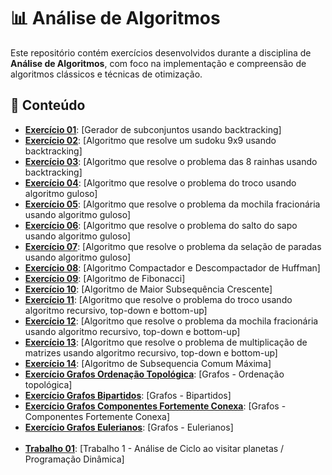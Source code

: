 # 📊 Análise de Algoritmos

Este repositório contém exercícios desenvolvidos durante a disciplina de **Análise de Algoritmos**, com foco na implementação e compreensão de algoritmos clássicos e técnicas de otimização.

## 🧠 Conteúdo

- [**Exercício 01**](./Ex-01/README.md): [Gerador de subconjuntos usando backtracking]
- [**Exercício 02**](./Ex-02/README.md): [Algoritmo que resolve um sudoku 9x9 usando backtracking]
- [**Exercício 03**](./Ex-03/README.md): [Algoritmo que resolve o problema das 8 rainhas usando backtracking]
- [**Exercício 04**](./Ex-04/README.md): [Algoritmo que resolve o problema do troco usando algoritmo guloso]
- [**Exercício 05**](./Ex-05/README.md): [Algoritmo que resolve o problema da mochila fracionária usando algoritmo guloso]
- [**Exercício 06**](./Ex-06/README.md): [Algoritmo que resolve o problema do salto do sapo usando algoritmo guloso]
- [**Exercício 07**](./Ex-07/README.md): [Algoritmo que resolve o problema da selação de paradas usando algoritmo guloso]
- [**Exercício 08**](./Ex-08/README.md): [Algoritmo Compactador e Descompactador de Huffman]
- [**Exercício 09**](./Ex-09/README.md): [Algoritmo de Fibonacci]
- [**Exercício 10**](./Ex-10/README.md): [Algoritmo de Maior Subsequência Crescente]
- [**Exercício 11**](./Ex-11/main.c): [Algoritmo que resolve o problema do troco usando algoritmo recursivo, top-down e bottom-up]
- [**Exercício 12**](./Ex-12/main.c): [Algoritmo que resolve o problema da mochila fracionária usando algoritmo recursivo, top-down e bottom-up]
- [**Exercício 13**](./Ex-13/README.md): [Algoritmo que resolve o problema de multiplicação de matrizes usando algoritmo recursivo, top-down e bottom-up]
- [**Exercício 14**](./Ex-14/README.md): [Algoritmo de Subsequencia Comum Máxima]
- [**Exercício Grafos Ordenação Topológica**](./Grafos/Ordenacao_Topologica/README.md): [Grafos - Ordenação topológica]
- [**Exercício Grafos Bipartidos**](./Grafos/Bipartidos/README.md): [Grafos - Bipartidos]
- [**Exercício Grafos Componentes Fortemente Conexa**](./Grafos/Componentes_Fortemente_Conexa/README.md): [Grafos - Componentes Fortemente Conexa]
- [**Exercício Grafos Eulerianos**](./Grafos/Eulerianos/README.md): [Grafos - Eulerianos]
<br><br>
- [**Trabalho 01**](./Trabalho-01/README.md): [Trabalho 1 - Análise de Ciclo ao visitar planetas / Programação Dinâmica]
